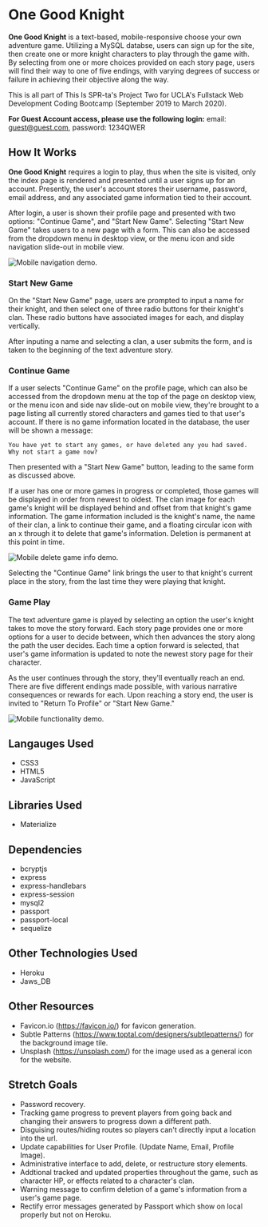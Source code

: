 # One Good Knight
**One Good Knight** is a text-based, mobile-responsive choose your own adventure game. Utilizing a MySQL databse, users can sign up for the site, then create one or more knight characters to play through the game with. By selecting from one or more choices provided on each story page, users will find their way to one of five endings, with varying degrees of success or failure in achieving their objective along the way.

This is all part of This Is SPR-ta's Project Two for UCLA's Fullstack Web Development Coding Bootcamp (September 2019 to March 2020). 

**For Guest Account access, please use the following login:** email: guest@guest.com, password: 1234QWER

## How It Works
**One Good Knight** requires a login to play, thus when the site is visited, only the index page is rendered and presented until a user signs up for an account. Presently, the user's account stores their username, password, email address, and any associated game information tied to their account.

After login, a user is shown their profile page and presented with two options: "Continue Game", and "Start New Game". Selecting "Start New Game" takes users to a new page with a form. This can also be accessed from the dropdown menu in desktop view, or the menu icon and side navigation slide-out in mobile view.

![Mobile navigation demo.](mobileNav.gif?raw=true "Mobile Navigation demo.")

### Start New Game

On the "Start New Game" page, users are prompted to input a name for their knight, and then select one of three radio buttons for their knight's clan. These radio buttons have associated images for each, and display vertically.

After inputing a name and selecting a clan, a user submits the form, and is taken to the beginning of the text adventure story.

### Continue Game

If a user selects "Continue Game" on the profile page, which can also be accessed from the dropdown menu at the top of the page on desktop view, or the menu icon and side nav slide-out on mobile view, they're brought to a page listing all currently stored characters and games tied to that user's account. If there is no game information located in the database, the user will be shown a message:

``You have yet to start any games, or have deleted any you had saved. Why not start a game now?``

Then presented with a "Start New Game" button, leading to the same form as discussed above.

If a user has one or more games in progress or completed, those games will be displayed in order from newest to oldest. The clan image for each game's knight will be displayed behind and offset from that knight's game information. The game information included is the knight's name, the name of their clan, a link to continue their game, and a floating circular icon with an x through it to delete that game's information. Deletion is permanent at this point in time.

![Mobile delete game info demo.](deleteDemo.gif?raw=true "Mobile delete game info demo.")

Selecting the "Continue Game" link brings the user to that knight's current place in the story, from the last time they were playing that knight.

### Game Play

The text adventure game is played by selecting an option the user's knight takes to move the story forward. Each story page provides one or more options for a user to decide between, which then advances the story along the path the user decides. Each time a option forward is selected, that user's game information is updated to note the newest story page for their character.

As the user continues through the story, they'll eventually reach an end. There are five different endings made possible, with various narrative consequences or rewards for each. Upon reaching a story end, the user is invited to "Return To Profile" or "Start New Game." 

![Mobile functionality demo.](functionDemo.gif?raw=true "Mobile functionality demo.")

## Langauges Used
* CSS3
* HTML5
* JavaScript

## Libraries Used
* Materialize

## Dependencies
* bcryptjs
* express
* express-handlebars
* express-session
* mysql2
* passport
* passport-local
* sequelize

## Other Technologies Used
* Heroku
* Jaws_DB

## Other Resources
* Favicon.io (https://favicon.io/) for favicon generation.
* Subtle Patterns (https://www.toptal.com/designers/subtlepatterns/) for the background image tile.
* Unsplash (https://unsplash.com/) for the image used as a general icon for the website.

## Stretch Goals
* Password recovery.
* Tracking game progress to prevent players from going back and changing their answers to progress down a different path.
* Disguising routes/hiding routes so players can't directly input a location into the url.
* Update capabilities for User Profile. (Update Name, Email, Profile Image).
* Administrative interface to add, delete, or restructure story elements.
* Addtional tracked and updated properties throughout the game, such as character HP, or effects related to a character's clan.
* Warning message to confirm deletion of a game's information from a user's game page.
* Rectify error messages generated by Passport which show on local properly but not on Heroku.
